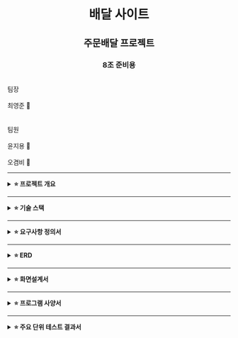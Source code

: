 # <div align="center">배달 사이트</div>

## <div align="center">주문배달 프로젝트</div>

### <div align="center">8조 준비용</div>

<br/>팀장<br/><br/>최영준 🐲 <br/><br/><br/>팀원 <br/><br/>윤지용 🐂 <br/><br/>오겸비 🐰</div>
<br/>

---

<details>
<summary>
  <b>⭐ 프로젝트 개요</b>
</summary>
<div markdown="1">

#### 📌주제
배달 서비스를 위한 웹 애플리케이션으로, 사용자가 가게와 주문을 연결하여 손쉽게 주문 및 배달 상태를 확인할 수 있도록 지원하는 시스템.

#### 📌목표 

1.사용자 편의성 제공:

2. 음식 주문 및 배달 상태 실시간 확인.
다양한 가게와 메뉴 정보를 쉽게 검색.
효율적인 주문 및 배달 관리:

3. 가게와 고객 간 빠르고 정확한 정보 전달.
배달 상태 업데이트 및 관리자 권한 설정.
안전한 사용자 인증:

Spring Security와 JWT 기반의 인증/인가 체계 구축.
사용자 역할(CUSTOMER, OWNER, MANAGER, MASTER)에 따른 접근 권한 관리.

4.확장성과 성능 최적화
docker 사용 과

<br/>

</div>
</details>

---

<details>
<summary>
  <b>⭐ 기술 스택</b>
</summary>
<div markdown="1">

#### 📌공통

- 언어 및 프레임워크: Java 17, Spring Boot, Spring Security
- 데이터베이스: PostgreSQL
- 배포 및 관리: Docker, AWS
- 협업 도구: GitHub, Slack

#### 📌백엔드

- 개발 환경: IntelliJ IDEA, Windows, macOS
- 프로그래밍 언어: Java 17
- 빌드 도구: Gradle
- 프레임워크: Spring Boot, Spring Security
- 보안: JWT(JSON Web Token), Spring Security

#### 📌배포

<br/>

</div>
</details>

---

<details>
<summary>
  <b>⭐ 요구사항 정의서</b>
</summary>
<div markdown="1">

#### 📌 목적
- 회원 관리

회원가입 및 로그인.
사용자 권한(CUSTOMER, OWNER, MANAGER, MASTER) 기반 접근 관리.
JWT를 활용한 인증/인가 구현.
주문 관리

CUSTOMER: 메뉴 검색 및 주문.
OWNER: 가게 및 메뉴 관리.
MANAGER/MASTER: 전체 주문 및 배달 상태 관리.
배달 관리

주문 상태 업데이트(준비 중, 배달 중, 완료).
실시간 배달 추적 기능.
관리자 기능

MASTER: 모든 사용자 및 주문 정보 관리.
MANAGER: 일부 관리자 권한으로 가게 및 주문 관리.
<br/>

</div>
</details>

---

<details>
<summary>
  <b>⭐ ERD</b>
</summary>
<div markdown="1">
<br/>
  
![sparta13 (1)](https://github.com/user-attachments/assets/396d1681-4b3c-4210-85cb-efa30389af3e)

</div>
</details>

---

<details>
<summary>
  <b>⭐ 화면설계서</b>
</summary>
<div markdown="1">

- 메인화면



  <b>⭐ 시스템 아키텍처 설계서</b>
</summary>
<div markdown="1">
  
<p align="center">
 
</p>

</div>
</details>

---

<details>
<summary>
  <b>⭐ 프로그램 사양서</b>
</summary>
<div markdown="1">
  
- API 전체 목록


- 문서, 사용자 API 목록


</div>
</details>

---

<details>
<summary><b>⭐ 주요 단위 테스트 결과서</b></summary>
<div markdown="1">


<summary><b>⭐ UI/UX 단위 테스트결과서</b></summary>


</div>
